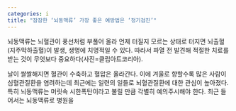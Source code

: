 ```yaml
---
categories: i
title: "잠잠한 ‘뇌동맥류’ 가장 좋은 예방법은 ‘정기검진’"
---
```

뇌동맥류는&nbsp;뇌혈관이 풍선처럼 부풀어 올라 언제 터질지 모르는 상태로 터지면 뇌출혈(지주막하출혈)이 발생, 생명에 치명적일 수 있다. 따라서 파열 전 발견해 적절한 치료를 받는 것이 무엇보다 중요하다(사진=클립아트코리아).&nbsp;



날이 쌀쌀해지면 혈관이 수축하고 혈압은 올라간다. 이에 겨울로 향할수록 많은 사람이 심혈관질환을 염려하는데 최근에는 일련의 일들로 뇌혈관질환에 대한 관심이 높아졌다. 특히&nbsp;뇌동맥류는 머릿속 시한폭탄이라고 불릴 만큼 각별히 예의주시해야 한다.&nbsp;최근 들어서는 뇌동맥류로 병원을